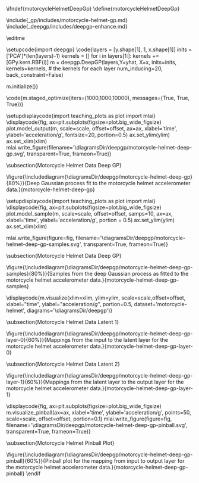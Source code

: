 \ifndef{motorcycleHelmetDeepGp}
\define{motorcycleHelmetDeepGp}

\include{_gp/includes/motorcycle-helmet-gp.md}
\include{_deepgp/includes/deepgp-enhance.md}

\editme

\setupcode{import deepgp}
\code{layers = [y.shape[1], 1, x.shape[1]]
inits = ['PCA']*(len(layers)-1)
kernels = []
for i in layers[1:]:
    kernels += [GPy.kern.RBF(i)]
m = deepgp.DeepGP(layers,Y=yhat, X=x, 
                  inits=inits, 
                  kernels=kernels, # the kernels for each layer
                  num_inducing=20, back_constraint=False)



m.initialize()}

\code{m.staged_optimize(iters=(1000,1000,10000), messages=(True, True, True))}

\setupdisplaycode{import teaching_plots as plot
import mlai}
\displaycode{fig, ax=plt.subplots(figsize=plot.big_wide_figsize)
plot.model_output(m, scale=scale, offset=offset, ax=ax, xlabel='time', ylabel='acceleration/$g$', fontsize=20, portion=0.5)
ax.set_ylim(ylim)
ax.set_xlim(xlim)
mlai.write_figure(filename='\diagramsDir/deepgp/motorcycle-helmet-deep-gp.svg', 
            transparent=True, frameon=True)}

\subsection{Motorcycle Helmet Data Deep GP}

\figure{\includediagram{\diagramsDir/deepgp/motorcycle-helmet-deep-gp}{80%}}{Deep Gaussian process fit to the motorcycle helmet accelerometer data.}{motorcycle-helmet-deep-gp}

\setupdisplaycode{import teaching_plots as plot
import mlai}
\displaycode{fig, ax=plt.subplots(figsize=plot.big_wide_figsize)
plot.model_sample(m, scale=scale, offset=offset, samps=10, ax=ax, xlabel='time', ylabel='acceleration/$g$', portion = 0.5)
ax.set_ylim(ylim)
ax.set_xlim(xlim)

mlai.write_figure(figure=fig, filename='\diagramsDir/deepgp/motorcycle-helmet-deep-gp-samples.svg', 
                  transparent=True, frameon=True)}

\subsection{Motorcycle Helmet Data Deep GP}

\figure{\includediagram{\diagramsDir/deepgp/motorcycle-helmet-deep-gp-samples}{80%}}{Samples from the deep Gaussian process as fitted to the motorcycle helmet accelerometer data.}{motorcycle-helmet-deep-gp-samples}

\displaycode{m.visualize(xlim=xlim, ylim=ylim, scale=scale,offset=offset, 
            xlabel="time", ylabel="acceleration/$g$", portion=0.5,
            dataset='motorcycle-helmet',
            diagrams='\diagramsDir/deepgp')}

\subsection{Motorcycle Helmet Data Latent 1}

\figure{\includediagram{\diagramsDir/deepgp/motorcycle-helmet-deep-gp-layer-0}{60%}}{Mappings from the input to the latent layer for the motorcycle helmet accelerometer data.}{motorcycle-helmet-deep-gp-layer-0}

\subsection{Motorcycle Helmet Data Latent 2}

\figure{\includediagram{\diagramsDir/deepgp/motorcycle-helmet-deep-gp-layer-1}{60%}}{Mappings from the latent layer to the output layer for the motorcycle helmet accelerometer data.}{motorcycle-helmet-deep-gp-layer-1}

\displaycode{fig, ax=plt.subplots(figsize=plot.big_wide_figsize)
m.visualize_pinball(ax=ax, xlabel='time', ylabel='acceleration/g', 
                    points=50, scale=scale, offset=offset, portion=0.1)
mlai.write_figure(figure=fig, filename='\diagramsDir/deepgp/motorcycle-helmet-deep-gp-pinball.svg', 
                  transparent=True, frameon=True)}

\subsection{Motorcycle Helmet Pinball Plot}

\figure{\includediagram{\diagramsDir/deepgp/motorcycle-helmet-deep-gp-pinball}{60%}}{Pinball plot for the mapping from input to output layer for the motorcycle helmet accelerometer data.}{motorcycle-helmet-deep-gp-pinball}
\endif
